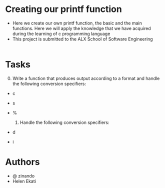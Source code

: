# Creating our printf function
- Here we create our own printf function, the basic and the main functions. Here we will apply the knowledge that we have acquired during the learning of c programming language
- This project is submitted to the ALX School of Software Engineering <br><br> 

# Tasks
  0. Write a function that produces output according to a format and handle the following conversion specifiers:
- c
- s
- %
  
  1. Handle the following conversion specifiers:
- d
- i
  
# Authors
- @ zinando
- Helen Ekati
